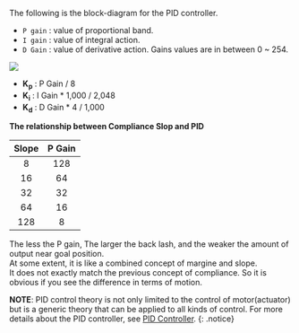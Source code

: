 The following is the block-diagram for the PID controller.
- `P gain` : value of proportional band.
- `I gain` : value of integral action.
- `D Gain` : value of derivative action.
Gains values are in between 0 ~ 254.

![](/assets/images/dxl/mx/mx-12_pid_control.png)

- **K<sub>p</sub>** : P Gain / 8
- **K<sub>i</sub>** : I Gain * 1,000 / 2,048
- **K<sub>d</sub>** : D Gain * 4 / 1,000

**The relationship between Compliance Slop and PID**

|Slope|P Gain|
| :---: | :---: |
|8|128|
|16|64|
|32|32|
|64|16|
|128|8|

The less the P gain, The larger the back lash, and the weaker the amount of output near goal position.  
At some extent, it is like a combined concept of margine and slope.  
It does not exactly match the previous concept of compliance. So it is obvious if you see the difference in terms of motion.  

**NOTE**: PID control theory is not only limited to the control of motor(actuator) but is a generic theory that can be applied to all kinds of control. For more details about the PID controller, see [PID Controller](http://en.wikipedia.org/wiki/PID_controller).
{: .notice}
